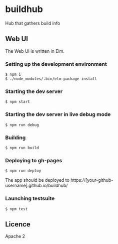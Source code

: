# buildhub

Hub that gathers build info

## Web UI

The Web UI is written in Elm.

### Setting up the development environment

    $ npm i
    $ ./node_modules/.bin/elm-package install

### Starting the dev server

    $ npm start

### Starting the dev server in live debug mode

    $ npm run debug

### Building

    $ npm run build

### Deploying to gh-pages

    $ npm run deploy

The app should be deployed to https://[your-github-username].github.io/buildhub/

### Launching testsuite

    $ npm test

## Licence

Apache 2
